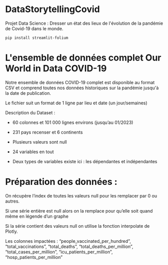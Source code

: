 # DataStorytellingCovid
Projet Data Science : Dresser un état des lieux de l'évolution de la pandémie de Covid-19 dans le monde. 

`pip install streamlit-folium`

# L'ensemble de données complet Our World in Data COVID-19 

Notre ensemble de données COVID-19 complet est disponible au format CSV et comprend toutes nos données historiques sur la pandémie jusqu'à la date de publication. 

Le fichier suit un format de 1 ligne par lieu et date (un jour/semaines) 

Description du Dataset :  

- 60 colonnes et 101 000 lignes environs (jusqu’au 01/2023) 

- 231 pays recenser et 6 continents 

- Plusieurs valeurs sont null  

- 24 variables en tout  

- Deux types de variables existe ici : les dépendantes et indépendantes  

# Préparation des données :  

On récupère l’index de toutes les valeurs null pour les remplacer par 0 ou autres.  

Si une série entière est null alors on la remplace pour qu’elle soit quand même en légende d’un graphe 

Si la série contient des valeurs null on utilise la fonction interpolate de Plotly.  

Les colonnes impactées :  “people_vaccinated_per_hundred”, “total_vaccinations”, “total_deaths”, “total_deaths_per_million”, “total_cases_per_million”, “icu_patients_per_million”, “hosp_patients_per_million” 
